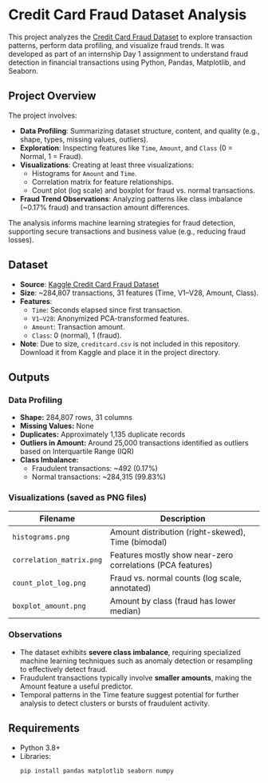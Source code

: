 # Credit Card Fraud Dataset Analysis

This project analyzes the [Credit Card Fraud Dataset](https://www.kaggle.com/datasets/mlg-ulb/creditcardfraud) to explore transaction patterns, perform data profiling, and visualize fraud trends. It was developed as part of an internship Day 1 assignment to understand fraud detection in financial transactions using Python, Pandas, Matplotlib, and Seaborn.

## Project Overview

The project involves:
- **Data Profiling**: Summarizing dataset structure, content, and quality (e.g., shape, types, missing values, outliers).
- **Exploration**: Inspecting features like `Time`, `Amount`, and `Class` (0 = Normal, 1 = Fraud).
- **Visualizations**: Creating at least three visualizations:
  - Histograms for `Amount` and `Time`.
  - Correlation matrix for feature relationships.
  - Count plot (log scale) and boxplot for fraud vs. normal transactions.
- **Fraud Trend Observations**: Analyzing patterns like class imbalance (~0.17% fraud) and transaction amount differences.

The analysis informs machine learning strategies for fraud detection, supporting secure transactions and business value (e.g., reducing fraud losses).

## Dataset

- **Source**: [Kaggle Credit Card Fraud Dataset](https://www.kaggle.com/datasets/mlg-ulb/creditcardfraud)
- **Size**: ~284,807 transactions, 31 features (Time, V1–V28, Amount, Class).
- **Features**:
  - `Time`: Seconds elapsed since first transaction.
  - `V1–V28`: Anonymized PCA-transformed features.
  - `Amount`: Transaction amount.
  - `Class`: 0 (normal), 1 (fraud).
- **Note**: Due to size, `creditcard.csv` is not included in this repository. Download it from Kaggle and place it in the project directory.

## Outputs

### Data Profiling
- **Shape:** 284,807 rows, 31 columns  
- **Missing Values:** None  
- **Duplicates:** Approximately 1,135 duplicate records  
- **Outliers in Amount:** Around 25,000 transactions identified as outliers based on Interquartile Range (IQR)  
- **Class Imbalance:**  
  - Fraudulent transactions: ~492 (0.17%)  
  - Normal transactions: ~284,315 (99.83%)  

### Visualizations (saved as PNG files)

| Filename             | Description                                      |
| -------------------- | ------------------------------------------------|
| `histograms.png`     | Amount distribution (right-skewed), Time (bimodal) |
| `correlation_matrix.png` | Features mostly show near-zero correlations (PCA features) |
| `count_plot_log.png` | Fraud vs. normal counts (log scale, annotated)  |
| `boxplot_amount.png` | Amount by class (fraud has lower median)         |

### Observations
- The dataset exhibits **severe class imbalance**, requiring specialized machine learning techniques such as anomaly detection or resampling to effectively detect fraud.  
- Fraudulent transactions typically involve **smaller amounts**, making the Amount feature a useful predictor.  
- Temporal patterns in the Time feature suggest potential for further analysis to detect clusters or bursts of fraudulent activity.


## Requirements

- Python 3.8+
- Libraries:
  ```bash
  pip install pandas matplotlib seaborn numpy
